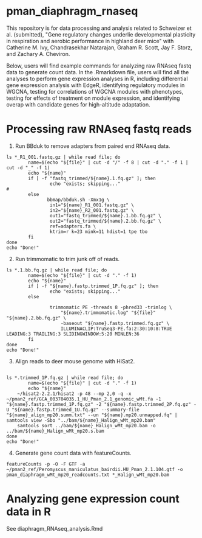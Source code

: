 # pman_diaphragm_rnaseq
This repository is for data processing and analysis related to Schweizer et al. (submitted), "Gene regulatory changes underlie developmental plasticity in respiration and aerobic performance in highland deer mice" with Catherine M. Ivy, Chandrasekhar Natarajan, Graham R. Scott, Jay F. Storz, and Zachary A. Cheviron. 

Below, users will find example commands for analyzing raw RNAseq fastq data to generate count data. In the .Rmarkdown file, users will find all the analyses to perform gene expression analyses in R, including differential gene expression analysis with EdgeR, identifying regulatory modules in WGCNA, testing for correlations of WGCNA modules with phenotypes, testing for effects of treatment on module expression, and identifying overap with candidate genes for high-altitude adaptation. 

# Processing raw RNAseq fastq reads

1. Run BBduk to remove adapters from paired end RNAseq data. 

```{bash}
ls *_R1_001.fastq.gz | while read file; do
        name=$(echo "${file}" | cut -d "/" -f 8 | cut -d "." -f 1 | cut -d "_" -f 1)
        echo "${name}"                                                                  
        if [ -f "fastq_trimmed/${name}.1.fq.gz" ]; then
                echo "exists; skipping..."                              #
        else
               bbmap/bbduk.sh -Xmx1g \
                in1="${name}_R1_001.fastq.gz" \
                in2="${name}_R2_001.fastq.gz" \
                out1="fastq_trimmed/${name}.1.bb.fq.gz" \
                out2="fastq_trimmed/${name}.2.bb.fq.gz" \
                ref=adapters.fa \
                ktrim=r k=23 mink=11 hdist=1 tpe tbo
        fi
done         
echo "Done!"

```
2. Run trimmomatic to trim junk off of reads. 

```{unix}
ls *.1.bb.fq.gz | while read file; do 
        name=$(echo "${file}" | cut -d "." -f 1) 		
        echo "${name}" 
        if [ -f "${name}.fastp.trimmed_1P.fq.gz" ]; then 		
                echo "exists; skipping..."				
        else

                trimmomatic PE -threads 8 -phred33 -trimlog \
                	"${name}.trimmomatic.log" "${file}" "${name}.2.bb.fq.gz" \
                	-baseout "${name}.fastp.trimmed.fq.gz" \
                	ILLUMINACLIP:TruSeq3-PE.fa:2:30:10:8:TRUE LEADING:3 TRAILING:3 SLIDINGWINDOW:5:20 MINLEN:36 
        fi
done
echo "Done!"
```
3. Align reads to deer mouse genome with HiSat2. 

```{unix}

ls *.trimmed_1P.fq.gz | while read file; do 
        name=$(echo "${file}" | cut -d "." -f 1) 		
        echo "${name}" 									
	~/hisat2-2.2.1/hisat2 -p 48 --mp 2,0 -q -x ~/pman2_ref/GCA_003704035.1_HU_Pman_2.1_genomic_wMt.fa -1 "${name}.fastp.trimmed_1P.fq.gz" -2 "${name}.fastp.trimmed_2P.fq.gz" -U "${name}.fastp.trimmed_1U.fq.gz" --summary-file "${name}_align_mp20.summ.txt" --un "${name}.mp20.unmapped.fq" | samtools view -Sbo "../bam/${name}_Halign_wMt_mp20.bam" 
	samtools sort ../bam/${name}_Halign_wMt_mp20.bam -o ../bam/${name}_Halign_wMt_mp20.s.bam
done
echo "Done!" 

```

4. Generate gene count data with featureCounts. 

```{unix}
featureCounts -p -O -F GTF -a ~/pman2_ref/Peromyscus_maniculatus_bairdii.HU_Pman_2.1.104.gtf -o pman_diaphragm_wMt_mp20_readcounts.txt *_Halign_wMt_mp20.bam
```

# Analyzing gene expression count data in R

See diaphragm_RNAseq_analysis.Rmd
